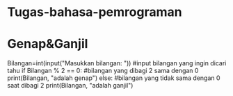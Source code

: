 # Tugas-bahasa-pemrograman
# Genap&Ganjil
Bilangan=int(input("Masukkan bilangan: ")) #input bilangan yang ingin dicari tahu
if Bilangan % 2 == 0: #bilangan yang dibagi 2 sama dengan 0
    print(Bilangan, "adalah genap")
else: #bilangan yang tidak sama dengan 0 saat dibagi 2 
    print(Bilangan, "adalah ganjil")

